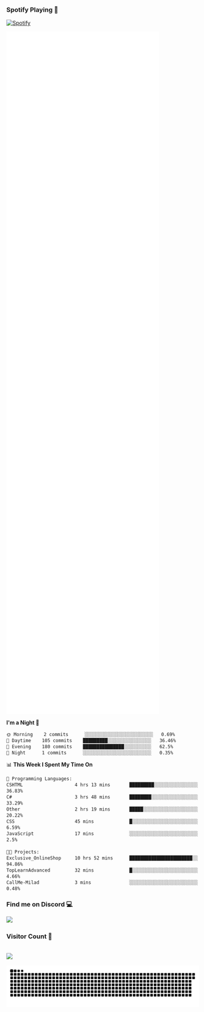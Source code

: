 ### Spotify Playing 🎵
[![Spotify](https://spotify-livestats-callme-milad.vercel.app/api/spotify)](https://open.spotify.com/user/314mrt6dxn5cqoxklh3thbwlr6by)

<img align="center" src="/github-metrics.svg" alt="Metrics" width="400">

<!--START_SECTION:waka-->
**I'm a Night 🦉** 

```text
🌞 Morning    2 commits      ░░░░░░░░░░░░░░░░░░░░░░░░░   0.69% 
🌆 Daytime    105 commits    █████████░░░░░░░░░░░░░░░░   36.46% 
🌃 Evening    180 commits    ███████████████░░░░░░░░░░   62.5% 
🌙 Night      1 commits      ░░░░░░░░░░░░░░░░░░░░░░░░░   0.35%

```


📊 **This Week I Spent My Time On** 

```text
💬 Programming Languages: 
CSHTML                   4 hrs 13 mins       █████████░░░░░░░░░░░░░░░░   36.83% 
C#                       3 hrs 48 mins       ████████░░░░░░░░░░░░░░░░░   33.29% 
Other                    2 hrs 19 mins       █████░░░░░░░░░░░░░░░░░░░░   20.22% 
CSS                      45 mins             █░░░░░░░░░░░░░░░░░░░░░░░░   6.59% 
JavaScript               17 mins             ░░░░░░░░░░░░░░░░░░░░░░░░░   2.5%

🐱‍💻 Projects: 
Exclusive_OnlineShop     10 hrs 52 mins      ███████████████████████░░   94.86% 
TopLearnAdvanced         32 mins             █░░░░░░░░░░░░░░░░░░░░░░░░   4.66% 
CallMe-Milad             3 mins              ░░░░░░░░░░░░░░░░░░░░░░░░░   0.48%

```


<!--END_SECTION:waka-->

### Find me on Discord 💻
<a href="https://discord.gg/pQVcABAxAy" rel="nofollow"> 
  <img src="https://discord.c99.nl/widget/theme-2/977957889358573609.png" data-canonical-src="https://discord.c99.nl/widget/theme-2/977957889358573609.png" style="max-width: 100%;"></a>

### Visitor Count 🔢
<p align="left"> 
  <br>
  <img src="https://profile-counter.glitch.me/callme-devil/count.svg" />
</p>

<img src="https://github.com/callme-devil/callme-devil/blob/output/github-contribution-grid-snake.svg" alt="snake" style="max-width: 100%;">
